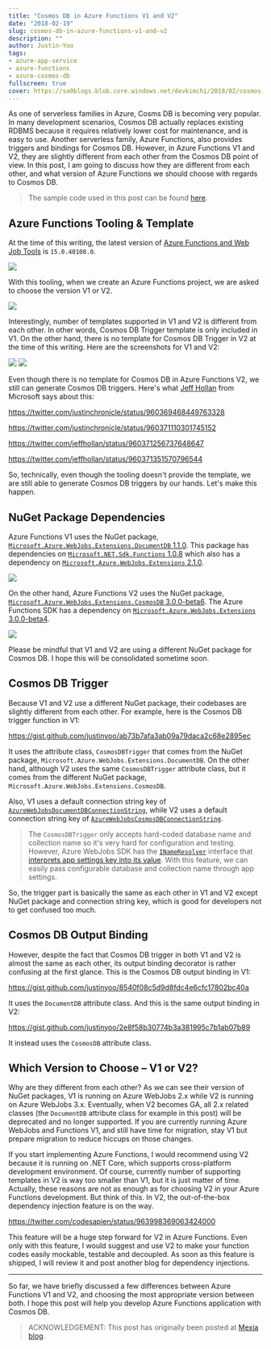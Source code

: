 ```yaml
---
title: "Cosmos DB in Azure Functions V1 and V2"
date: "2018-02-19"
slug: cosmos-db-in-azure-functions-v1-and-v2
description: ""
author: Justin-Yoo
tags:
- azure-app-service
- azure-functions
- azure-cosmos-db
fullscreen: true
cover: https://sa0blogs.blob.core.windows.net/devkimchi/2018/02/cosmos-db-in-azure-functions-v1-and-v2-00.png
---
```


As one of serverless families in Azure, Cosms DB is becoming very popular. In many development scenarios, Cosmos DB actually replaces existing RDBMS because it requires relatively lower cost for maintenance, and is easy to use. Another serverless family, Azure Functions, also provides triggers and bindings for Cosmos DB. However, in Azure Functions V1 and V2, they are slightly different from each other from the Cosmos DB point of view. In this post, I am going to discuss how they are different from each other, and what version of Azure Functions we should choose with regards to Cosmos DB.

> The sample code used in this post can be found [here](https://github.com/devkimchi/Cosmos-DB-Azure-Function-Binding-Sample).

## Azure Functions Tooling & Template

At the time of this writing, the latest version of [Azure Functions and Web Job Tools](https://marketplace.visualstudio.com/items?itemName=VisualStudioWebandAzureTools.AzureFunctionsandWebJobsTools) is `15.0.40108.0`.

![](https://sa0blogs.blob.core.windows.net/devkimchi/2018/02/cosmos-db-in-azure-functions-v1-and-v2-01.png)

With this tooling, when we create an Azure Functions project, we are asked to choose the version V1 or V2.

![](https://sa0blogs.blob.core.windows.net/devkimchi/2018/02/cosmos-db-in-azure-functions-v1-and-v2-02.png)

Interestingly, number of templates supported in V1 and V2 is different from each other. In other words, Cosmos DB Trigger template is only included in V1. On the other hand, there is no template for Cosmos DB Trigger in V2 at the time of this writing. Here are the screenshots for V1 and V2:

![](https://sa0blogs.blob.core.windows.net/devkimchi/2018/02/cosmos-db-in-azure-functions-v1-and-v2-03.png) ![](https://sa0blogs.blob.core.windows.net/devkimchi/2018/02/cosmos-db-in-azure-functions-v1-and-v2-04.png)

Even though there is no template for Cosmos DB in Azure Functions V2, we still can generate Cosmos DB triggers. Here's what [Jeff Hollan](https://twitter.com/jeffhollan) from Microsoft says about this:

https://twitter.com/justinchronicle/status/960369468449763328

https://twitter.com/justinchronicle/status/960371110301745152

https://twitter.com/jeffhollan/status/960371256737648647

https://twitter.com/jeffhollan/status/960371351570796544

So, technically, even though the tooling doesn't provide the template, we are still able to generate Cosmos DB triggers by our hands. Let's make this happen.

## NuGet Package Dependencies

Azure Functions V1 uses the NuGet package, [`Microsoft.Azure.WebJobs.Extensions.DocumentDB` 1.1.0](https://www.nuget.org/packages/Microsoft.Azure.WebJobs.Extensions.DocumentDB/1.1.0). This package has dependencies on [`Microsoft.NET.Sdk.Functions` 1.0.8](https://www.nuget.org/packages/Microsoft.NET.Sdk.Functions/1.0.8) which also has a dependency on [`Microsoft.Azure.WebJobs.Extensions` 2.1.0](https://www.nuget.org/packages/Microsoft.Azure.WebJobs.Extensions/2.1.0).

![](https://sa0blogs.blob.core.windows.net/devkimchi/2018/02/cosmos-db-in-azure-functions-v1-and-v2-05.png)

On the other hand, Azure Functions V2 uses the NuGet package, [`Microsoft.Azure.WebJobs.Extensions.CosmosDB` 3.0.0-beta6](https://www.nuget.org/packages/Microsoft.Azure.WebJobs.Extensions.CosmosDB/3.0.0-beta6). The Azure Functions SDK has a dependency on [`Microsoft.Azure.WebJobs.Extensions` 3.0.0-beta4](https://www.nuget.org/packages/Microsoft.Azure.WebJobs.Extensions/3.0.0-beta4).

![](https://sa0blogs.blob.core.windows.net/devkimchi/2018/02/cosmos-db-in-azure-functions-v1-and-v2-06.png)

Please be mindful that V1 and V2 are using a different NuGet package for Cosmos DB. I hope this will be consolidated sometime soon.

## Cosmos DB Trigger

Because V1 and V2 use a different NuGet package, their codebases are slightly different from each other. For example, here is the Cosmos DB trigger function in V1:

https://gist.github.com/justinyoo/ab73b7afa3ab09a79daca2c68e2895ec

It uses the attribute class, `CosmosDBTrigger` that comes from the NuGet package, `Microsoft.Azure.WebJobs.Extensions.DocumentDB`. On the other hand, although V2 uses the same `CosmosDBTrigger` attribute class, but it comes from the different NuGet package, `Microsoft.Azure.WebJobs.Extensions.CosmosDB`.

Also, V1 uses a default connection string key of [`AzureWebJobsDocumentDBConnectionString`](https://github.com/Azure/azure-webjobs-sdk-extensions/blob/18ff1df93de3069cd59d822c669ddb86b13b8509/src/WebJobs.Extensions.DocumentDB/Config/DocumentDBConfiguration.cs#L24), while V2 uses a default connection string key of [`AzureWebJobsCosmosDBConnectionString`](https://github.com/Azure/azure-webjobs-sdk-extensions/blob/f3d37b8fc73d36a3a20125a4633fed66b1178cf2/src/WebJobs.Extensions.CosmosDB/Config/CosmosDBConfiguration.cs#L24).

> The `CosmosDBTrigger` only accepts hard-coded database name and collection name so it's very hard for configuration and testing. However, Azure WebJobs SDK has the [`INameResolver`](https://github.com/Azure/azure-webjobs-sdk/blob/1c44518071a79d8165c298078db722f38012f220/src/Microsoft.Azure.WebJobs.Host/INameResolver.cs) interface that [interprets app settings key into its value](https://github.com/Azure/azure-webjobs-sdk/wiki/Creating-custom-input-and-output-bindings#binding-expressions). With this feature, we can easily pass configurable database and collection name through app settings.

So, the trigger part is basically the same as each other in V1 and V2 except NuGet package and connection string key, which is good for developers not to get confused too much.

## Cosmos DB Output Binding

However, despite the fact that Cosmos DB trigger in both V1 and V2 is almost the same as each other, its output binding decorator is rather confusing at the first glance. This is the Cosmos DB output binding in V1:

https://gist.github.com/justinyoo/8540f08c5d9d8fdc4e6cfc17802bc40a

It uses the `DocumentDB` attribute class. And this is the same output binding in V2:

https://gist.github.com/justinyoo/2e8f58b30774b3a381995c7b1ab07b89

It instead uses the `CosmosDB` attribute class.

## Which Version to Choose – V1 or V2?

Why are they different from each other? As we can see their version of NuGet packages, V1 is running on Azure WebJobs 2.x while V2 is running on Azure WebJobs 3.x. Eventually, when V2 becomes GA, all 2.x related classes (the `DocumentDB` attribute class for example in this post) will be deprecated and no longer supported. If you are currently running Azure WebJobs and Functions V1, and still have time for migration, stay V1 but prepare migration to reduce hiccups on those changes.

If you start implementing Azure Functions, I would recommend using V2 because it is running on .NET Core, which supports cross-platform development environment. Of course, currently number of supporting templates in V2 is way too smaller than V1, but it is just matter of time. Actually, these reasons are not as enough as for choosing V2 in your Azure Functions development. But think of this. In V2, the out-of-the-box dependency injection feature is on the way.

https://twitter.com/codesapien/status/963998369063424000

This feature will be a huge step forward for V2 in Azure Functions. Even only with this feature, I would suggest and use V2 to make your function codes easily mockable, testable and decoupled. As soon as this feature is shipped, I will review it and post another blog for dependency injections.

* * *

So far, we have briefly discussed a few differences between Azure Functions V1 and V2, and choosing the most appropriate version between both. I hope this post will help you develop Azure Functions application with Cosmos DB.

> ACKNOWLEDGEMENT: This post has originally been posted at [Mexia blog](https://blog.mexia.com.au/cosmos-db-in-azure-functions-v1-and-v2).
